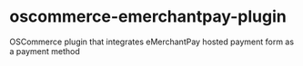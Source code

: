 oscommerce-emerchantpay-plugin
==============================

OSCommerce plugin that integrates eMerchantPay hosted payment form as a payment method
